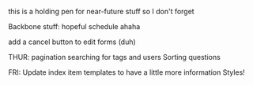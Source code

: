 this is a holding pen for near-future stuff so I don't forget

Backbone stuff:
  hopeful schedule ahaha

  add a cancel button to edit forms (duh)

  THUR:
  pagination
  searching for tags and users
  Sorting questions

  FRI:
  Update index item templates to have a little more information
  Styles!
